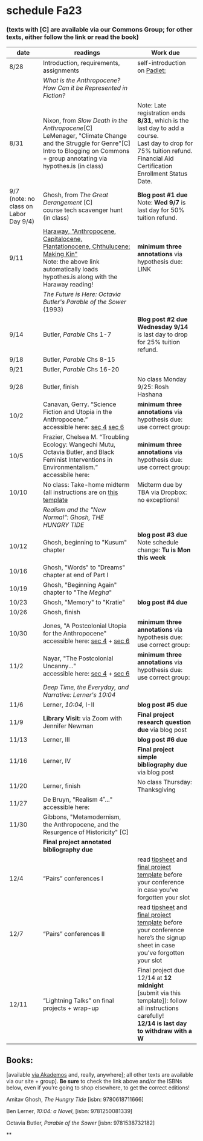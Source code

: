 # schedule Fa23


### (texts with [C] are available via our Commons Group; for other texts, either follow the link or read the book)
| **date**                                | **readings**                                                                                                                                                                                                                                                                                                                                                                                                      | **Work due**                                                                                                                                                                                                                                                                                                                                                                                                                                            |
| --------------------------------------- | ----------------------------------------------------------------------------------------------------------------------------------------------------------------------------------------------------------------------------------------------------------------------------------------------------------------------------------------------------------------------------------------------------------------- | ------------------------------------------------------------------------------------------------------------------------------------------------------------------------------------------------------------------------------------------------------------------------------------------------------------------------------------------------------------------------------------------------------------------------------------------------------- |
| 8/28                                    | Introduction, requirements, assignments                                                                                                                                                                                                                                                                                                                                                                           | self-introduction on [Padlet:](https://huntercollege68.padlet.org/jallred/intros-parts-of-speech-in-engl-252-fa23-qjo0gccq42p4o2zj)                                                                                                                                                                                                                                                                                                                                                                                                                         |
|                                         | *What is the Anthropocene? How Can it be Represented in Fiction?*                                                                                                                                                                                                                                                                                                                                   |                                                                                                                                                                                                                                                                                                                                                                                                                                                         |
| 8/31                                    | Nixon, from *Slow Death in the Anthropocene*[C]<br>LeMenager, "Climate Change and the Struggle for Genre"[C]<br>Intro to Blogging on Commons + group annotating via hypothes.is (in class)                                                                                                                             | Note: Late registration ends **8/31**, which is the last day to add a course. <br>Last day to drop for 75% tuition refund. <br>Financial Aid Certification Enrollment Status Date.                                                                                                                                                                                                                                                                               |
| 9/7 (note: no class on Labor Day 9/4)                                   | Ghosh, from *The Great Derangement* [C]<br>course tech scavenger hunt (in class)                                                                                                                                                                                    | **Blog post #1 due**<br>Note: **Wed 9/7** is last day for 50% tuition refund.                                                                                                                                                                                                                                                                                                                                                                               |
| 9/11   | [Haraway, "Anthropocene, Capitalocene, Plantationocene, Chthulucene: Making Kin"](https://via.hypothes.is/https://read.dukeupress.edu/environmental-humanities/article/6/1/159/8110/Anthropocene-Capitalocene-Plantationocene)<br>Note: the above link automatically loads hypothes.is along with the Haraway reading!                                                                                                                                                                                                                                                                         |**minimum three annotations** via hypothesis due: LINK                                                                                                                                                                                                                                                                                                                                                                                                                                                     |
|                                         | *The Future is Here: Octavia Butler's Parable of the Sower* (1993)                                                                                                                                                                                                                                                                                                                                                                     |                                                                                                                                                                                                                                                                                                                                                                                                                                                         |
| 9/14                                    | Butler, *Parable* Chs 1-7| **Blog post #2 due**<br>**Wednesday 9/14** is last day to drop for 25% tuition refund.                                                                                                                                                                                                                                                                                                                                                                            |
| 9/18                                    | Butler, *Parable* Chs 8-15                                                                                                                                                                                                                                                                                                                                                                                        |                                                                                                                                                                                                                                                                                                                                                                                                                                                         |
| 9/21                                    | Butler, *Parable* Chs 16-20                                                                                                                                                                                                                                                                                                                                                                                    |                                                                                                                                                                                                                                                                                                                                                                                                                                                         |
| 9/28                                    | Butler, finish| No class Monday 9/25: Rosh Hashana                                                                                                                                                                                                                                                                                                                                                                                       |                                                                                                                                                                                                                                                                                                                                                                                                                                                         |
| 10/2               | Canavan, Gerry. “Science Fiction and Utopia in the Anthropocene.” <br> accessible here: [sec 4](https://engl252fa22s4.commons.gc.cuny.edu/etexts/canavanscience-fiction-and-utopia-in-the-anthropocene/) [sec 6](https://engl252fa22s6.commons.gc.cuny.edu/etexts/canavan-science-fiction-and-utopia-in-the-anthropocene/)                                                                                                                                                                                                                                                                                                                                                                                        |**minimum three annotations** via hypothesis due: <br>use correct group:<br>                                                                                                                                                                                                                                                                                                                                                                                                                                                     |
| 10/5                 | Frazier, Chelsea M. “Troubling Ecology: Wangechi Mutu, Octavia Butler, and Black Feminist Interventions in Environmentalism.”<br> accessbile here:                                                                                                                                                                                                                                                                                                                                                                                        | **minimum three annotations** via hypothesis due: <br>use correct group:<br>                                                                                                                                                                                                                                                                                                                                                                                           |
| 10/10                                 | No class: Take-home midterm (all instructions are on [this template]()                                                                                                                                                                                                                                                                                                                                                           | Midterm due by TBA via Dropbox: no exceptions!                                                                                                                                                                                                                                                                                                                                                                                 <br>                                                                                                                                                                                                                                                                                                                                                                                                       |                                                                                                                                                                                                                                                                                                                                                                                                                                                         |
|                                       |       *Realism and the "New Normal": Ghosh, THE HUNGRY TIDE*                                                                                                                                                                                                                                                                                                                                                                                             |
|    10/12               | Ghosh, beginning to "Kusum" chapter| **blog post #3 due** <br>Note schedule change: **Tu is Mon this week**
|   10/16                                | Ghosh, "Words" to "Dreams" chapter at end of Part I| |
|10/19 |           Ghosh, "Beginning Again" chapter to "The *Megha*"                                                                                                                                                                                                                                                                                                                                                                                                                                             |
| 10/23                                   | Ghosh, "Memory" to "Kratie"                                                                                                                                                                                                                                                                                                                                                          | **blog post #4 due**                                                                                                                                                                                                                                                                                                                                                                                                                                                        |
| 10/26 | Ghosh, finish                                                                                                                                                                                                                                                                                                                                                                       |                                                                                                                                                                                                                                                                                                                                                                                          |
| 10/30                                   | Jones, "A Postcolonial Utopia for the Anthropocene"<br> accessible here: [sec 4](https://engl252fa22s4.commons.gc.cuny.edu/jones/) + [sec 6](https://engl252fa22s6.commons.gc.cuny.edu/jones/)                                                                                                                                                             | **minimum three annotations** via hypothesis due: <br>use correct group:<br>                                                                                                                                                                                                                                                                                                                                                                             |                                                                                                                                                                                                                                                                                                                                                                                                                                                         |
| 11/2                                   |  Nayar, "The Postcolonial Uncanny..."<br> accessible here: [sec 4](https://engl252fa22s4.commons.gc.cuny.edu/nayar-the-postcolonial-uncanny/) + [sec 6](https://engl252fa22s6.commons.gc.cuny.edu/nayar-the-postcolonial-uncanny/)                                                                                                                                                                                     | **minimum three annotations** via hypothesis due: <br>use correct group:<br>                                                                                                                                                                                                                                                                                                                                                                                                                                                                     |
 || *Deep Time, the Everyday, and Narrative: Lerner's 10:04*                                                                                                                                                                                                                                                                                                                                                     |                                           
| 11/6                                  | Lerner, *10:04,* I-II                                                                                                                                                                                                  | **blog post #5 due** |                                                                                                                                                                                                                                                                                                                                                                                          |                                                                                                                                                                                                                                                                                                                                                                                                                                                  
| 11/9                  |    **Library Visit:** via Zoom with Jennifer Newman                                                                                                                                                                                                                                                                                                                                                                  | **Final project research question due** via blog post                                                                                                                                                                                                                                                                                                                                                                       |
| 11/13                                    |    Lerner, III | **blog post #6 due**                                                                                                                                                                                                                                                                                                                                                                                                     |
| 11/16                |     Lerner, IV                                                                                                                                                                                                                                                                                                                                                                                        | **Final project simple bibliography due** via blog post                                                                                                                                                                                                                                                                                                                                                               |
| 11/20                                   |   Lerner, finish  | No class Thursday: Thanksgiving                                                                                                      |                                                                                                                                                                                                                                                                                                                                                                                   |
| 11/27                |               De Bruyn, "Realism 4˚..."<br> accessible here:                                                                                                                                                                                                                                                                                                                                                                                                        |
| 11/30        |Gibbons, "Metamodernism, the Anthropocene, and the Resurgence of Historicity" [C]
                       |    **Final project annotated bibliography due**                                                                                                                                                                                                                                                                                 |                                                                                                                                                                                                                                                                                                                                                                                                      
| 12/4                                   | “Pairs” conferences I                                                                                                                                                                                                                                                                                                                                                                                             | read [tipsheet](https://www.dropbox.com/scl/fi/x4mnea9ee7afhurw5yfle/Pairs-Conferences-Tipsheet.paper?dl=0&rlkey=ypdg373lnvpe27p5uqm6r5i4p)  and [final project template](https://www.dropbox.com/s/977joe1uo0yee7n/final-project-template-word.docx?dl=0) before your conference<br> in case you’ve forgotten your slot |
| 12/7                                   | “Pairs” conferences II                                                                                                                                                                                                                                                                                                                                                                                            | read [tipsheet](https://www.dropbox.com/scl/fi/x4mnea9ee7afhurw5yfle/Pairs-Conferences-Tipsheet.paper?dl=0&rlkey=ypdg373lnvpe27p5uqm6r5i4p)  and [final project template](https://www.dropbox.com/s/977joe1uo0yee7n/final-project-template-word.docx?dl=0) before your conference<br>here’s the signup sheet  in case you’ve forgotten your slot |
| 12/11                                    | “Lightning Talks” on final projects + wrap-up                                                                                                                                                                                                                                                                                                                                                                     | Final project due 12/14 at **12 midnight** <br>[submit via this template]): follow all instructions carefully!  <br>**12/14 is last day to withdraw with a W**                                                                                                                                                                                                                             |


## Books:

[available [via Akademos](https://hunter.textbookx.com/adm/#!/courses/3828393/) and, really, anywhere]; all other texts are available via our site + group]. **Be sure** to check the link above and/or the ISBNs below, even if you’re going to shop elsewhere, to get the correct editions!

Amitav Ghosh, *The Hungry Tide* [isbn: 9780618711666]

Ben Lerner, *10:04: a Novel*, [isbn: 9781250081339]

Octavia Butler, *Parable of the Sower* [isbn: 9781538732182]



**
